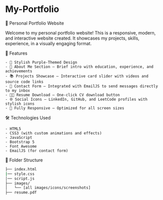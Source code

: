 # My-Portfolio

💜 Personal Portfolio Website

  Welcome to my personal portfolio website! This is a responsive, modern, and interactive website created.
  It showcases my projects, skills, experience,  in a visually engaging format.

🚀 Features

    - 🔮 Stylish Purple-Themed Design
    - 🧠 About Me Section – Brief intro with education, experience, and achievements
    - 📚 Projects Showcase – Interactive card slider with videos and source code links
    - 📩 Contact Form – Integrated with EmailJS to send messages directly to my inbox
    - 👨‍💻 Resume Download – One-click CV download button
    - 🌐 Social Icons – LinkedIn, GitHub, and LeetCode profiles with stylish icons
    - 💬 Fully Responsive – Optimized for all screen sizes

🛠️ Technologies Used

    - HTML5
    - CSS3 (with custom animations and effects)
    - JavaScript
    - Bootstrap 5
    - Font Awesome
    - EmailJS (for contact form)

 📁 Folder Structure

  ```bash
├── index.html
|── style.css
│── script.js
├── images/
│   └── [all images/icons/screenshots]
├── resume.pdf
